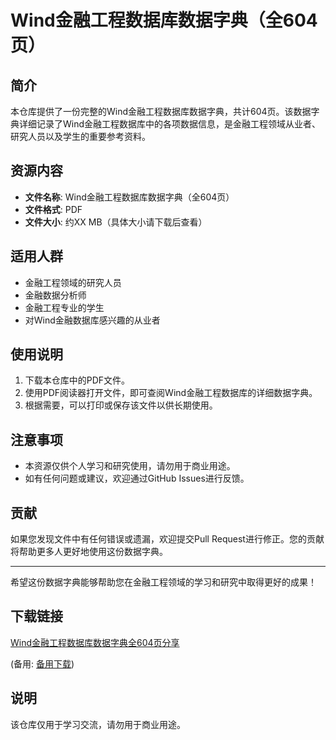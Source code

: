 # Wind金融工程数据库数据字典（全604页）

## 简介

本仓库提供了一份完整的Wind金融工程数据库数据字典，共计604页。该数据字典详细记录了Wind金融工程数据库中的各项数据信息，是金融工程领域从业者、研究人员以及学生的重要参考资料。

## 资源内容

- **文件名称**: Wind金融工程数据库数据字典（全604页）
- **文件格式**: PDF
- **文件大小**: 约XX MB（具体大小请下载后查看）

## 适用人群

- 金融工程领域的研究人员
- 金融数据分析师
- 金融工程专业的学生
- 对Wind金融数据库感兴趣的从业者

## 使用说明

1. 下载本仓库中的PDF文件。
2. 使用PDF阅读器打开文件，即可查阅Wind金融工程数据库的详细数据字典。
3. 根据需要，可以打印或保存该文件以供长期使用。

## 注意事项

- 本资源仅供个人学习和研究使用，请勿用于商业用途。
- 如有任何问题或建议，欢迎通过GitHub Issues进行反馈。

## 贡献

如果您发现文件中有任何错误或遗漏，欢迎提交Pull Request进行修正。您的贡献将帮助更多人更好地使用这份数据字典。

---

希望这份数据字典能够帮助您在金融工程领域的学习和研究中取得更好的成果！

## 下载链接
[Wind金融工程数据库数据字典全604页分享](https://pan.quark.cn/s/ffd0a3ad0e4c) 

(备用: [备用下载](https://pan.baidu.com/s/1ZR6FbMa-zNZeqhCresa-Sw?pwd=1234))

## 说明

该仓库仅用于学习交流，请勿用于商业用途。
